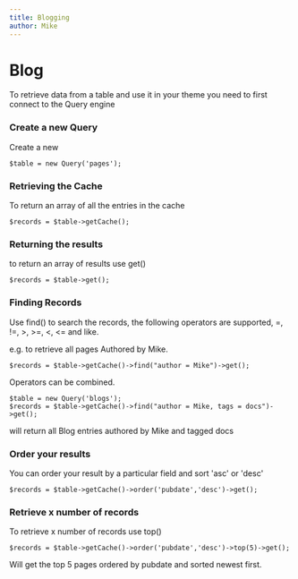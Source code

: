 ```yaml
---
title: Blogging
author: Mike
---
```

# Blog

To retrieve data from a table and use it in your theme you need to first connect to the Query engine

### Create a new Query
Create a new  

    $table = new Query('pages');

### Retrieving the Cache 
To return an array of all the entries in the cache  

    $records = $table->getCache();

### Returning the results
to return an array of results use get()

    $records = $table->get();  

### Finding Records
Use find() to search the records, the following operators are supported, =, !=, >, >=, <, <= and like. 

e.g. to retrieve all pages Authored by Mike. 

    $records = $table->getCache()->find("author = Mike")->get(); 

Operators can be combined. 

    $table = new Query('blogs');
    $records = $table->getCache()->find("author = Mike, tags = docs")->get();

will return all Blog entries authored by Mike and tagged docs


### Order your results
You can order your result by a particular field and sort 'asc' or 'desc'

    $records = $table->getCache()->order('pubdate','desc')->get(); 

### Retrieve x number of records 
To retrieve x number of records use top() 

    $records = $table->getCache()->order('pubdate','desc')->top(5)->get();

Will get the top 5 pages ordered by pubdate and sorted newest first.  


